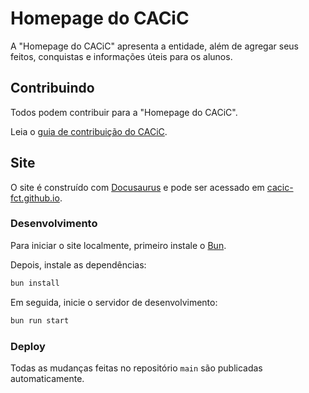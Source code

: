 # Homepage do CACiC

A "Homepage do CACiC" apresenta a entidade, além de agregar seus feitos, conquistas e informações úteis para os alunos.

## Contribuindo

Todos podem contribuir para a "Homepage do CACiC".

Leia o [guia de contribuição do CACiC](https://github.com/cacic-fct/.github/blob/main/Contributing.md).

## Site

O site é construído com [Docusaurus](https://docusaurus.io/) e pode ser acessado em [cacic-fct.github.io](https://cacic-fct.github.io).

### Desenvolvimento

Para iniciar o site localmente, primeiro instale o [Bun](https://bun.sh/).

Depois, instale as dependências:

```bash
bun install
```

Em seguida, inicie o servidor de desenvolvimento:

```bash
bun run start
```

### Deploy

Todas as mudanças feitas no repositório `main` são publicadas automaticamente.
